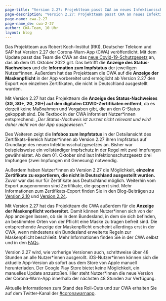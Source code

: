 ```yaml
---
page-title: "Version 2.27: Projektteam passt CWA an neues Infektionsschutzgesetz an"
page-description: "Version 2.27: Projektteam passt CWA an neues Infektionsschutzgesetz an"
page-name: cwa-2-27
page-name_de: cwa-2-27
author: CWA-Team, 10 Uhr
layout: blog
---
```



Das Projektteam aus Robert Koch-Institut (RKI), Deutscher Telekom und SAP hat Version 2.27 der Corona-Warn-App (CWA) veröffentlicht. Mit dem Update passt das Team die CWA an das [neue Covid-19-Schutzgesetz](https://www.bundesregierung.de/breg-de/themen/coronavirus/infektionsschutzgesetz-2068856) an, das ab dem 01. Oktober 2022 gilt. Das betrifft die **Anzeige des Status-Nachweises** und die **Information zum Impfstatus** der jeweiligen Nutzer\*innen. Außerdem hat das Projektteam die CWA auf die **Anzeige der Maskenpflicht** in der App vorbereitet und ermöglicht ab Version 2.27 den Export von einzelnen Zertifikaten, die nicht in Deutschland ausgestellt wurden.


<!-- overview -->


Mit Version 2.27 hat das Projektteam die **Anzeige des Status-Nachweises (3G, 3G+, 2G, 2G+) auf den digitalen COVID-Zertifikaten entfernt**, da es derzeit keine Maßnahmen und Vorgaben gibt, die an den G-Status gekoppelt sind. Die Textbox in der CWA informiert Nutzer\*innen entsprechend: *„Der Status-Nachweis ist zurzeit nicht relevant und wird daher nicht von der App ausgewiesen.“*

Des Weiteren zeigt die **Infobox zum Impfstatus** in der Detailansicht des Zertifikats-Bereich Nutzer\*innen ab Version 2.27 ihren Impfstatus auf Grundlage des neuen Infektionsschutzgesetzes an. Bisher war beispielsweise ein vollständiger Impfschutz in der Regel mit zwei Impfungen gewährleistet. Ab dem 01. Oktober sind laut Infektionsschutzgesetz drei Impfungen (zwei Impfungen mit Genesung) notwendig. 

Außerdem haben Nutzer\*innen ab Version 2.27 die Möglichkeit, **einzelne Zertifikate zu exportieren, die nicht in  Deutschland ausgestellt wurden.** Zuvor war das nur für Zertifikate aus Deutschland möglich. Weiterhin vom Export ausgenommen sind Zertifikate, die gesperrt sind. Mehr Informationen zum Zertifikats-Export finden Sie in den Blog-Beiträgen zu [Version 2.10](/de/blog/2021-09-22-cwa-version-2-10/) und [Version 2.24](/de/blog/2022-06-29-cwa-2-24/). 

Mit Version 2.27 hat das Projektteam die CWA außerdem für die **Anzeige der Maskenpflicht vorbereitet**. Damit können Nutzer\*innen sich von der App anzeigen lassen, ob sie in dem Bundesland, in dem sie sich befinden, an bestimmten Orten von der Pflicht eine Maske zu tragen befreit sind. Die entsprechende Anzeige der Maskenpflicht erscheint allerdings erst in der CWA, wenn mindestens ein Bundesland erweiterte Regeln zur Maskenpflicht beschließt. Mehr Informationen finden Sie in der CWA selbst und in den [FAQs](/de/faq/results/#mask_rules).

Version 2.27 wird, wie vorherige Versionen auch, schrittweise über 48 Stunden an alle Nutzer\*innen ausgerollt. iOS-Nutzer\*innen können sich die aktuelle App-Version ab sofort aus dem Store von Apple manuell herunterladen. Der Google Play Store bietet keine Möglichkeit, ein manuelles Update anzustoßen. Hier steht Nutzer\*innen die neue Version der Corona-Warn-App innerhalb der nächsten 48 Stunden zur Verfügung.

Aktuelle Informationen zum Stand des Roll-Outs und zur CWA erhalten Sie auf dem Twitter-Kanal der [#coronawarnapp](https://twitter.com/coronawarnapp).

